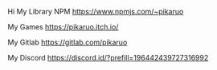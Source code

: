 Hi
My Library NPM
https://www.npmjs.com/~pikaruo

My Games
https://pikaruo.itch.io/

My Gitlab
https://gitlab.com/pikaruo

My Discord
https://discord.id/?prefill=196442439727316992
